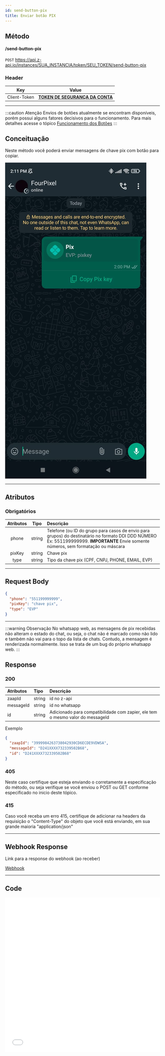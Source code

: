 ```yaml
---
id: send-button-pix
title: Enviar botão PIX
---
```


## Método

#### /send-button-pix

`POST` https://api.z-api.io/instances/SUA_INSTANCIA/token/SEU_TOKEN/send-button-pix

### Header

|      Key       |            Value            |
| :------------: |     :-----------------:     |
|  Client-Token  | **[TOKEN DE SEGURANÇA DA CONTA](../security/client-token)** |
---

:::caution Atenção
Envios de botões atualmente se encontram disponíveis, porém possui alguns fatores decisivos para o funcionamento. Para mais detalhes acesse o tópico [Funcionamento dos Botões](https://developer.z-api.io/tips/button-status)
:::

## Conceituação

Neste método você poderá enviar mensagens de chave pix com botão para copiar.

![image](../../img/SendingMessagePixButton.jpeg)

---

## Atributos

### Obrigatórios

| Atributos   | Tipo          | Descrição |
| :----------:| :-----------: | :-------- |
| phone         | string        | Telefone (ou ID do grupo para casos de envio para grupos) do destinatário no formato DDI DDD NÚMERO Ex: 551199999999. **IMPORTANTE** Envie somente números, sem formatação ou máscara |
| pixKey        | string        | Chave pix  |
| type          | string        | Tipo da chave pix (CPF, CNPJ, PHONE, EMAIL, EVP)  |

---

## Request Body

```json
{
  "phone": "551199999999",
  "pixKey": "chave pix",
  "type": "EVP"
}
```

---

:::warning Observação
No whatsapp web, as mensagens de pix recebidas não alteram o estado do chat, ou seja, o chat não é marcado como não lido e também não vai para o topo da lista de chats. Contudo, a mensagem é renderizada normalmente. Isso se trata de um bug do próprio whatsapp web.
:::

## Response

### 200

| Atributos | Tipo   | Descrição      |
| :-------- | :----- | :------------- |
| zaapId    | string | id no z-api    |
| messageId | string | id no whatsapp |
| id | string | Adicionado para compatibilidade com zapier, ele tem o mesmo valor do messageId |

Exemplo

```json
{
  "zaapId": "3999984263738042930CD6ECDE9VDWSA",
  "messageId": "D241XXXX732339502B68",
  "id": "D241XXXX732339502B68"
}
```

### 405

Neste caso certifique que esteja enviando o corretamente a especificação do método, ou seja verifique se você enviou o POST ou GET conforme especificado no inicio deste tópico.

### 415

Caso você receba um erro 415, certifique de adicionar na headers da requisição o "Content-Type" do objeto que você está enviando, em sua grande maioria "application/json"

---

## Webhook Response

Link para a response do webhook (ao receber)

[Webhook](../webhooks/on-message-received#exemplo-de-retorno-de-botão-de-chave-pix)

---

## Code

<iframe src="//api.apiembed.com/?source=https://raw.githubusercontent.com/Z-API/z-api-docs/main/json-examples/send-button-pix.json&targets=all" frameborder="0" scrolling="no" width="100%" height="500px" seamless></iframe>
